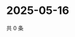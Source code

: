 # 2025-05-16

共 0 条

<!-- BEGIN ZHIHUQUESTIONS -->
<!-- 最后更新时间 Fri May 16 2025 02:15:42 GMT+0800 (China Standard Time) -->

<!-- END ZHIHUQUESTIONS -->
